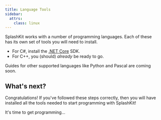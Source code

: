 ```yaml
---
title: Language Tools
sidebar:
  attrs:
    class: linux
---
```


SplashKit works with a number of programming languages.
Each of these has its own set of tools you will need to install.

* For C#, install the [.NET Core](/installation/linux/languages/dotnet/) SDK.
* For C++, you (should) _already_ be ready to go.

Guides for other supported languages like Python and Pascal are coming soon.

## What's next?

Congratulations! If you've followed these steps correctly, then you will have
installed all the tools needed to start programming with SplashKit!

It's time to get programming...

